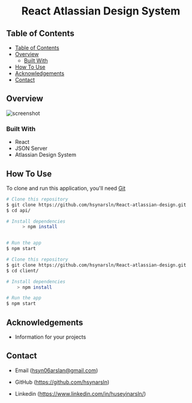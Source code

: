 <!-- Please update value in the {}  -->

<h1 align="center">React Atlassian Design System</h1>


<!-- TABLE OF CONTENTS -->

## Table of Contents

- [Table of Contents](#table-of-contents)
- [Overview](#overview)
  - [Built With](#built-with)
- [How To Use](#how-to-use)
- [Acknowledgements](#acknowledgements)
- [Contact](#contact)

<!-- OVERVIEW -->

## Overview

![screenshot](Animation1.gif)

### Built With

<!-- This section should list any major frameworks that you built your project using. Here are a few examples.-->

- React
- JSON Server
- Atlassian Design System

## How To Use

<!-- This is an example, please update according to your application -->

To clone and run this application, you'll need [Git](https://git-scm.com)

```bash
# Clone this repository
$ git clone https://github.com/hsynarsln/React-atlassian-design.git
$ cd api/

# Install dependencies
      > npm install


# Run the app
$ npm start
```

```bash
# Clone this repository
$ git clone https://github.com/hsynarsln/React-atlassian-design.git
$ cd client/

# Install dependencies
    > npm install

# Run the app
$ npm start
```

## Acknowledgements

- Information for your projects

## Contact

- Email (hsyn06arslan@gmail.com)

- GitHub (https://github.com/hsynarsln)

- Linkedin (https://www.linkedin.com/in/huseyinarsln/)
